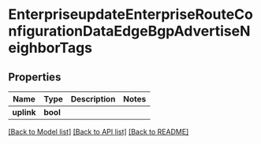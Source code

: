 # EnterpriseupdateEnterpriseRouteConfigurationDataEdgeBgpAdvertiseNeighborTags

## Properties
Name | Type | Description | Notes
------------ | ------------- | ------------- | -------------
**uplink** | **bool** |  | 

[[Back to Model list]](../README.md#documentation-for-models) [[Back to API list]](../README.md#documentation-for-api-endpoints) [[Back to README]](../README.md)


